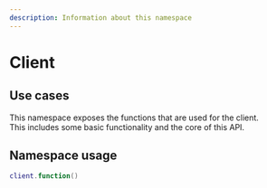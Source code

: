 ```yaml
---
description: Information about this namespace
---
```


# Client

## Use cases

This namespace exposes the functions that are used for the client.  
This includes some basic functionality and the core of this API.

## Namespace usage

```lua
client.function()
```



